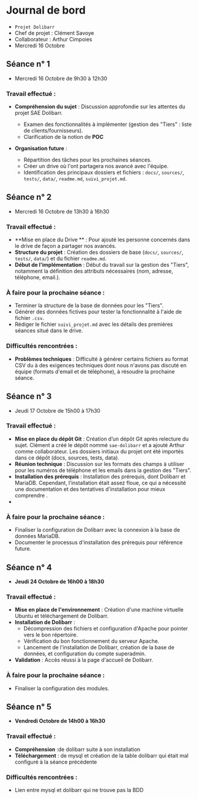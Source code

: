 ﻿
# Journal de bord

-   `Projet Dolibarr`
-  Chef de projet : Clément Savoye 
-  Collaborateur : Arthur Cimpoies
-   Mercredi 16 Octobre

## Séance n° 1
-   Mercredi 16 Octobre de 9h30 à 12h30
 ### Travail effectué :
-   **Compréhension du sujet** : Discussion approfondie sur les attentes du projet SAE Dolibarr.
    -   Examen des fonctionnalités à implémenter (gestion des "Tiers" : liste de clients/fournisseurs).
    -   Clarification de la notion de **POC** 
   
-   **Organisation future** :
    -   Répartition des tâches pour les prochaines séances.
    -   Créer un drive où l'ont partagera nos avancé avec l'équipe.
    -   Identification des principaux dossiers et fichiers : `docs/`, `sources/`, `tests/`, `data/`, `readme.md`, `suivi_projet.md`.


## Séance n° 2
-   Mercredi 16 Octobre de 13h30 à 16h30
### Travail effectué :

-   **Mise en place du Drive ** : Pour ajouté les personne concernés dans le drive de façon a partager nos avancés.
-   **Structure du projet** : Création des dossiers de base (`docs/`, `sources/`, `tests/`, `data/`) et du fichier `readme.md`.
-   **Début de l'implémentation** : Début du travail sur la gestion des "Tiers", notamment la définition des attributs nécessaires (nom, adresse, téléphone, email.).

### À faire pour la prochaine séance :

-   Terminer la structure de la base de données pour les "Tiers".
-   Générer des données fictives pour tester la fonctionnalité à l'aide de fichier `.csv`.
-   Rédiger le fichier `suivi_projet.md` avec les détails des premières séances situé dans le drive.

### Difficultés rencontrées :

-   **Problèmes techniques** : Difficulté à générer certains fichiers au format CSV du à des exigences techniques dont nous n'avons pas discuté en équipe (formats d'email et de téléphone), à résoudre la prochaine séance.

## Séance n° 3

-   Jeudi 17 Octobre de 15h00 à 17h30
### Travail effectué :

- **Mise en place du dépôt Git** : Création d’un dépôt Git après relecture du sujet. Clément a créé le dépôt nommé `sae-dolibarr` et a ajouté Arthur comme collaborateur. Les dossiers initiaux du projet ont été importés dans ce dépôt (docs, sources, tests, data).
-   **Réunion technique** : Discussion sur les formats des champs à utiliser pour les numéros de téléphone et les emails dans la gestion des "Tiers".
-   **Installation des prérequis** : Installation des prérequis, dont Dolibarr et MariaDB. Cependant, l’installation était assez floue, ce qui a nécessité une documentation et des tentatives d'installation pour mieux comprendre .
- 
### À faire pour la prochaine séance :

-   Finaliser la configuration de Dolibarr avec la connexion à la base de données MariaDB.
-   Documenter le processus d'installation des prérequis pour référence future.

## Séance n° 4

- **Jeudi 24 Octobre de 16h00 à 18h30**

### Travail effectué :
- **Mise en place de l'environnement** : Création d'une machine virtuelle Ubuntu et téléchargement de Dolibarr.
- **Installation de Dolibarr** :
  - Décompression des fichiers et configuration d'Apache pour pointer vers le bon répertoire.
  - Vérification du bon fonctionnement du serveur Apache.
  - Lancement de l'installation de Dolibarr, création de la base de données, et configuration du compte superadmin.
- **Validation** : Accès réussi à la page d'accueil de Dolibarr.

### À faire pour la prochaine séance :
- Finaliser la configuration des modules.

## Séance n° 5

- **Vendredi Octobre de 14h00 à 16h30**

### Travail effectué :
- **Compréhension** :de dolibarr suite à son installation
- **Téléchargement** : de mysql et création de la table dolibarr qui était mal configuré à la séance précédente


### Difficultés rencontrées :
- Lien entre mysql et dolibarr qui ne trouve pas la BDD


